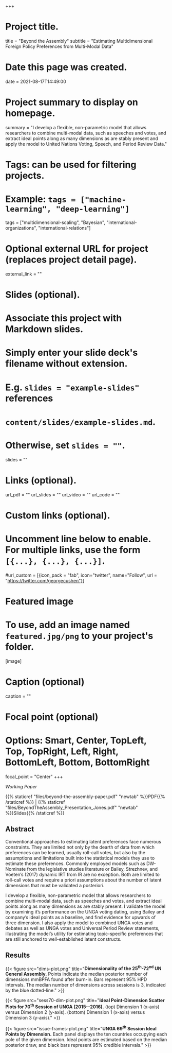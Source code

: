 +++
# Project title.
title = "Beyond the Assembly"
subtitle = "Estimating Multidimensional Foreign Policy Preferences from Multi-Modal Data"

# Date this page was created.
date = 2021-08-17T14:49:00

# Project summary to display on homepage.
summary = "I develop a flexible, non-parametric model that allows researchers to combine multi-modal data, such as speeches and votes, and extract ideal points along as many dimensions as are stably present and apply the model to United Nations Voting, Speech, and Period Review Data."

# Tags: can be used for filtering projects.
# Example: `tags = ["machine-learning", "deep-learning"]`
tags = ["multidimensional-scaling", "Bayesian", "international-organizations", "international-relations"]

# Optional external URL for project (replaces project detail page).
external_link = ""

# Slides (optional).
#   Associate this project with Markdown slides.
#   Simply enter your slide deck's filename without extension.
#   E.g. `slides = "example-slides"` references 
#   `content/slides/example-slides.md`.
#   Otherwise, set `slides = ""`.
slides = ""

# Links (optional).
url_pdf = ""
url_slides = ""
url_video = ""
url_code = ""

# Custom links (optional).
#   Uncomment line below to enable. For multiple links, use the form `[{...}, {...}, {...}]`.
#url_custom = [{icon_pack = "fab", icon="twitter", name="Follow", url = "https://twitter.com/georgecushen"}]

# Featured image
# To use, add an image named `featured.jpg/png` to your project's folder. 
[image]
  # Caption (optional)
  caption = ""
  
  # Focal point (optional)
  # Options: Smart, Center, TopLeft, Top, TopRight, Left, Right, BottomLeft, Bottom, BottomRight
  focal_point = "Center"
+++

*Working Paper*

{{% staticref "files/beyond-the-assembly-paper.pdf" "newtab" %}}PDF{{% /staticref %}} | {{% staticref "files/BeyondTheAssembly_Presentation_Jones.pdf" "newtab" %}}Slides{{% /staticref %}}

## Abstract

Conventional approaches to estimating latent preferences face numerous constraints. They are limited not only by the dearth of data from which preferences
can be learned, usually roll-call votes, but also by the assumptions and limitations built into the statistical models they use to estimate these preferences. Commonly employed models such as DW-Nominate from the legislative studies literature or Bailey, Strezhnev, and Voeten’s (2017) dynamic IRT from IR are no exception. Both are limited to roll-call votes and require a priori assumptions about the number of latent dimensions that must be validated a posteriori. 

I develop a flexible, non-parametric model that allows researchers to combine multi-modal data, such as speeches and votes, and extract ideal points along as many dimensions as are stably present. I validate the model by examining it’s performance on the UNGA voting dating, using Bailey and company’s ideal points as a baseline, and find evidence for upwards of three dimension. I also apply the model to combined UNGA votes and debates as well as UNGA votes and Universal Period Review statements, illustrating the model’s utility for estimating topic-specific preferences that are still
anchored to well-established latent constructs.


## Results

{{< figure src="dims-plot.png" title="<strong>Dimensionality of the 25<sup>th</sup>-72<sup>nd</sup> UN General Assembly.</strong> Points indicate the median posterior number of dimensions mmBPFA found after burn-in. Bars represent 95% HPD intervals. The median number of dimensions across sessions is 3, indicated by the blue dotted-line." >}}

{{< figure src="sess70-dim-plot.png" title="<strong>Ideal Point-Dimension Scatter Plots for 70<sup>th</sup> Session of UNGA (2015--2016).</strong> (top) Dimension 1 (x-axis) versus Dimension 2 (y-axis). (bottom) Dimension 1 (x-axis) versus Dimension 3 (y-axis)." >}}

{{< figure src="issue-frames-plot.png" title="<strong>UNGA 69<sup>th</sup> Session Ideal Points by Dimension.</strong> Each panel displays the ten countries occupying each pole of the given dimension. Ideal points are estimated based on the median posterior draw, and black bars represent 95% credible intervals." >}}
